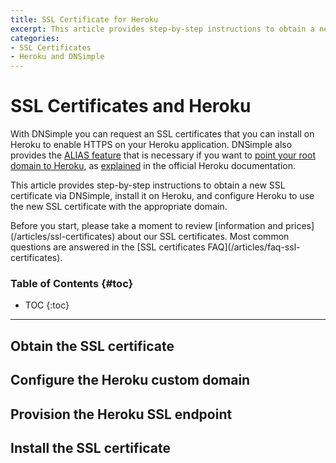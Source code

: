```yaml
---
title: SSL Certificate for Heroku
excerpt: This article provides step-by-step instructions to obtain a new SSL certificate via DNSimple, install it on Heroku, and configure your Heroku application.
categories:
- SSL Certificates
- Heroku and DNSimple
---
```


# SSL Certificates and Heroku

With DNSimple you can request an SSL certificates that you can install on Heroku to enable HTTPS on your Heroku application. DNSimple also provides the [ALIAS feature](/articles/alias-record/) that is necessary if you want to [point your root domain to Heroku](https://support.dnsimple.com/articles/domain-apex-heroku/), as [explained](https://devcenter.heroku.com/articles/ssl-endpoint#root-domain) in the official Heroku documentation.

This article provides step-by-step instructions to obtain a new SSL certificate via DNSimple, install it on Heroku, and configure Heroku to use the new SSL certificate with the appropriate domain.

<callout>
Before you start, please take a moment to review [information and prices](/articles/ssl-certificates) about our SSL certificates. Most common questions are answered in the [SSL certificates FAQ](/articles/faq-ssl-certificates).
</callout>

### Table of Contents {#toc}

* TOC
{:toc}

---

## Obtain the SSL certificate

## Configure the Heroku custom domain

## Provision the Heroku SSL endpoint

## Install the SSL certificate
